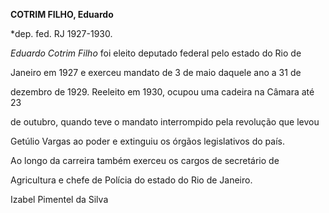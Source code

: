 **COTRIM FILHO, Eduardo**



\*dep. fed. RJ 1927-1930.



*Eduardo Cotrim Filho* foi eleito deputado federal pelo estado do Rio de

Janeiro em 1927 e exerceu mandato de 3 de maio daquele ano a 31 de

dezembro de 1929. Reeleito em 1930, ocupou uma cadeira na Câmara até 23

de outubro, quando teve o mandato interrompido pela revolução que levou

Getúlio Vargas ao poder e extinguiu os órgãos legislativos do país.



Ao longo da carreira também exerceu os cargos de secretário de

Agricultura e chefe de Polícia do estado do Rio de Janeiro.



Izabel Pimentel da Silva



